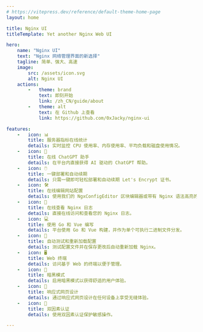 ```yaml
---
# https://vitepress.dev/reference/default-theme-home-page
layout: home

title: Nginx UI
titleTemplate: Yet another Nginx Web UI

hero:
    name: "Nginx UI"
    text: "Nginx 网络管理界面的新选择"
    tagline: 简单、强大、高速
    image:
        src: /assets/icon.svg
        alt: Nginx UI
    actions:
        -   theme: brand
            text: 即刻开始
            link: /zh_CN/guide/about
        -   theme: alt
            text: 在 Github 上查看
            link: https://github.com/0xJacky/nginx-ui

features:
    -   icon: 📊
        title: 服务器指标在线统计
        details: 实时监控 CPU 使用率、内存使用率、平均负载和磁盘使用情况。
    -   icon: 💬
        title: 在线 ChatGPT 助手
        details: 在平台内直接获得 AI 驱动的 ChatGPT 帮助。
    -   icon: 🖱️
        title: 一键部署和自动续期
        details: 只需一键即可轻松部署和自动续期 Let's Encrypt 证书。
    -   icon: 🛠️
        title: 在线编辑网站配置
        details: 使用我们的 NgxConfigEditor 区块编辑器或带有 Nginx 语法高亮的 Ace 代码编辑器编辑配置。
    -   icon: 📜
        title: 在线查看 Nginx 日志
        details: 直接在线访问和查看您的 Nginx 日志。
    -   icon: 💻
        title: 使用 Go 和 Vue 编写
        details: 平台使用 Go 和 Vue 构建，并作为单个可执行二进制文件分发。
    -   icon: 🔄
        title: 自动测试和重新加载配置
        details: 测试配置文件并在保存更改后自动重新加载 Nginx。
    -   icon: 🖥️
        title: Web 终端
        details: 访问基于 Web 的终端以便于管理。
    -   icon: 🌙
        title: 暗黑模式
        details: 启用暗黑模式以获得舒适的用户体验。
    -   icon: 📱
        title: 响应式网页设计
        details: 通过响应式网页设计在任何设备上享受无缝体验。
    -   icon: 🔐
        title: 双因素认证
        details: 使用双因素认证保护敏感操作。

---
```


